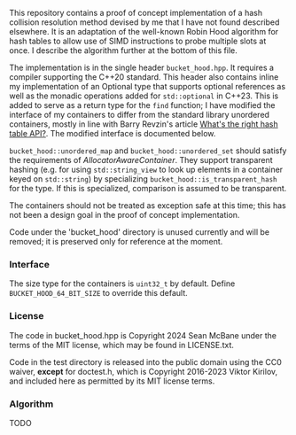 This repository contains a proof of concept implementation of a hash collision resolution
method devised by me that I have not found described elsewhere. It is an adaptation of the
well-known Robin Hood algorithm for hash tables to allow use of SIMD instructions to probe
multiple slots at once. I describe the algorithm further at the bottom of this file.

The implementation is in the single header `bucket_hood.hpp`. It requires a compiler
supporting the C++20 standard. This header also contains inline my implementation of an
Optional type that supports optional references as well as the monadic operations added for
`std::optional` in C++23. This is added to serve as a return type for the `find` function;
I have modified the interface of my containers to differ from the standard library unordered
containers, mostly in line with Barry Revzin's article
[What's the right hash table API?](https://brevzin.github.io/c++/2023/05/23/map-api/).
The modified interface is documented below.

`bucket_hood::unordered_map` and `bucket_hood::unordered_set` should satisfy the requirements
of _AllocatorAwareContainer_. They support transparent hashing (e.g. for using `std::string_view`
to look up elements in a container keyed on `std::string`) by specializing
`bucket_hood::is_transparent_hash` for the type. If this is specialized, comparison is assumed
to be transparent.

The containers should not be treated as exception safe at this time; this has not been a design
goal in the proof of concept implementation.

Code under the 'bucket_hood' directory is unused currently and will be removed; it is preserved
only for reference at the moment.

### Interface
The size type for the containers is `uint32_t` by default. Define `BUCKET_HOOD_64_BIT_SIZE` to
override this default.

### License
The code in bucket_hood.hpp is Copyright 2024 Sean McBane under the terms of the MIT license,
which may be found in LICENSE.txt.

Code in the test directory is released into the public domain using the CC0 waiver, **except**
for doctest.h, which is Copyright 2016-2023 Viktor Kirilov, and included here as permitted by
its MIT license terms.

### Algorithm
TODO
